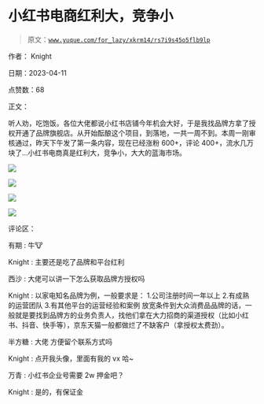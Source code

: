 # 小红书电商红利大，竞争小

> 原文：[`www.yuque.com/for_lazy/xkrm14/rs7i9s45o5flb9lp`](https://www.yuque.com/for_lazy/xkrm14/rs7i9s45o5flb9lp)

作者： Knight

日期：2023-04-11

点赞数：68

正文：

听人劝，吃饱饭。各位大佬都说小红书店铺今年机会大好，于是我找品牌方拿了授权开通了品牌旗舰店。从开始酝酿这个项目，到落地，一共一周不到。本周一刚审核通过，昨天下午发了第一条内容，现在已经涨粉 600+，评论 400+，流水几万块了…小红书电商真是红利大，竞争小，大大的蓝海市场。

![](img/6b51a0aec9394474ef0948391428c9e5.png)

![](img/56e7677a46404108b45c286cb240eb92.png)

![](img/59eb668900d86e71eb3b25d0299706c2.png)

![](img/20e60f0c680a8337dad5d9f7d90dc8b4.png)

评论区：

有期 : 牛🐮

Knight : 主要还是吃了品牌和平台红利

西沙 : 大佬可以讲一下怎么获取品牌方授权吗

Knight : 以家电知名品牌为例，一般要求是： 1.公司注册时间一年以上 2.有成熟的运营团队 3.有其他平台的运营经验和案例 放宽条件到大众消费品品牌的话，一般就是要找到品牌方的业务负责人，找他们拿在大力招商的渠道授权（比如小红书、抖音、快手等），京东天猫一般都做烂了不缺客户（拿授权太费劲）。

半方糖 : 大佬 方便留个联系方式吗

Knight : 点开我头像，里面有我的 vx 哈~

万青 : 小红书企业号需要 2w 押金吧？

Knight : 是的，有保证金

